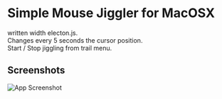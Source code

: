 # Simple Mouse Jiggler for MacOSX
written width electon.js.  
Changes every 5 seconds the cursor position.  
Start / Stop jiggling from trail menu.


## Screenshots

![App Screenshot](https://github.com/Tobias-Keller/mouse-jiggler-for-mac/assets/39527519/e14dbb36-c555-4178-8270-30d4995fd629)